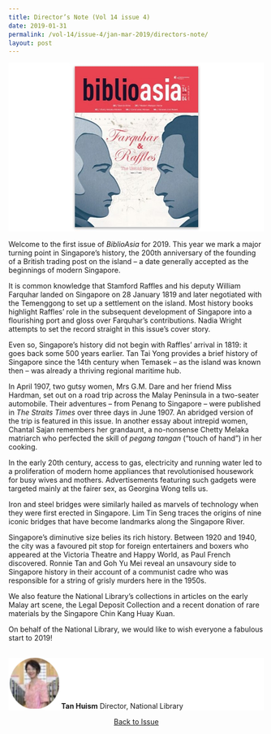 ```yaml
---
title: Director’s Note (Vol 14 issue 4)
date: 2019-01-31
permalink: /vol-14/issue-4/jan-mar-2019/directors-note/
layout: post
---
```

<img src="/images/Vol-14-issue-4/vol14_iss4.JPG">
<div style="background-color: white;"></div>

Welcome to the first issue of *BiblioAsia* for 2019. This year we mark a major turning point in Singapore’s history, the 200th anniversary of the founding of a British trading post on the island – a date generally accepted as the beginnings of modern Singapore.

It is common knowledge that Stamford Raffles and his deputy William Farquhar landed on Singapore on 28 January 1819 and later negotiated with the Temenggong to set up a settlement on the island. Most history books highlight Raffles’ role in the subsequent development of Singapore into a flourishing port and gloss over Farquhar’s contributions. Nadia Wright attempts to set the record straight in this issue’s cover story.

Even so, Singapore’s history did not begin with Raffles’ arrival in 1819: it goes back some 500 years earlier. Tan Tai Yong provides a brief history of Singapore since the 14th century when Temasek – as the island was known then – was already a thriving regional maritime hub.

In April 1907, two gutsy women, Mrs G.M. Dare and her friend Miss Hardman, set out on a road trip across the Malay Peninsula in a two-seater automobile. Their adventures – from Penang to Singapore – were published in *The Straits Times* over three days in June 1907. An abridged version of the trip is featured in this issue. In another essay about intrepid women, Chantal Sajan remembers her grandaunt, a no-nonsense Chetty Melaka matriarch who perfected the skill of *pegang tangan* (“touch of hand”) in her cooking.

In the early 20th century, access to gas, electricity and running water led to a proliferation of modern home appliances that revolutionised housework for busy wives and mothers. Advertisements featuring such gadgets were targeted mainly at the fairer sex, as Georgina Wong tells us.

Iron and steel bridges were similarly hailed as marvels of technology when they were first erected in Singapore. Lim Tin Seng traces the origins of nine iconic bridges that have become landmarks along the Singapore River.

Singapore’s diminutive size belies its rich history. Between 1920 and 1940, the city was a favoured pit stop for foreign entertainers and boxers who appeared at the Victoria Theatre and Happy World, as Paul French discovered. Ronnie Tan and Goh Yu Mei reveal an unsavoury side to Singapore history in their account of a communist cadre who was responsible for a string of grisly murders here in the 1950s.

We also feature the National Library’s collections in articles on the early Malay art scene, the Legal Deposit Collection and a recent donation of rare materials by the Singapore Chin Kang Huay Kuan.

On behalf of the National Library, we would like to wish everyone a fabulous start to 2019!

<br>
<div style="background-color: white;">
<img src="/images/Vol-14-issue-4/tan.JPG" style="width: 100px; height: 100px;">
<b>Tan Huism</b>
Director, National Library
</div>

<a href="https://biblioasia.nlb.gov.sg/vol-14/issue-4/jan-mar-2019/"><center>Back to Issue</center></a>